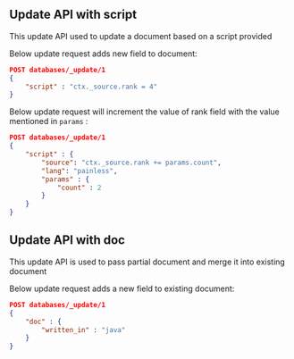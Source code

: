 ## Update API with script
This update API used to update a document based on a script provided

Below update request adds new field to document: 
```json
POST databases/_update/1
{
    "script" : "ctx._source.rank = 4"
}
```
Below update request will increment the value of rank field with the value mentioned in `params` :
```json
POST databases/_update/1
{
    "script" : {
        "source": "ctx._source.rank += params.count",
        "lang": "painless",
        "params" : {
            "count" : 2
        }
    }
}
```

## Update API with doc
This update API is used to pass partial document and merge it into existing document

Below update request adds a new field to existing document:
```json
POST databases/_update/1
{
    "doc" : {
        "written_in" : "java"
    }
}
```
